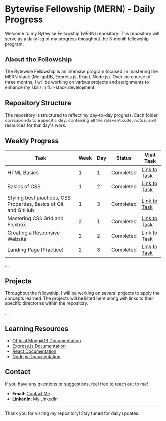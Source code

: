 # Bytewise Fellowship (MERN) - Daily Progress

Welcome to my Bytewise Fellowship (MERN) repository! This repository will serve as a daily log of my progress throughout the 3-month fellowship program.

## About the Fellowship

The Bytewise Fellowship is an intensive program focused on mastering the MERN stack (MongoDB, Express.js, React, Node.js). Over the course of three months, I will be working on various projects and assignments to enhance my skills in full-stack development.

## Repository Structure

The repository is structured to reflect my day-to-day progress. Each folder corresponds to a specific day, containing all the relevant code, notes, and resources for that day's work.

## Weekly Progress

| Task | Week | Day | Status | Visit Task |
|------|------|-----|--------|------------|
| HTML Basics | 1 | 1 | Completed | [Link to Task](./Day%201) |
| Basics of CSS | 1 | 2 | Completed | [Link to Task](./Day%202) |
| Styling best practices, CSS Properties, Basics of Git and GitHub | 1 | 3 | Completed | [Link to Task](./Day%203,4,5) |
| Mastering CSS Grid and Flexbox | 2 | 1 | Completed | [Link to Task](./Week%202%20Day%201) |
| Creating a Responsive Website | 2 | 2 | Completed | [Link to Task](./Week%202%20Day%202) |
| Landing Page (Practice) | 2 | 3 | Completed | [Link to Task](./Week%202%20Day%203) |

...

## Projects

Throughout the fellowship, I will be working on several projects to apply the concepts learned. The projects will be listed here along with links to their specific directories within the repository.

...

## Learning Resources

- [Official MongoDB Documentation](https://docs.mongodb.com/)
- [Express.js Documentation](https://expressjs.com/)
- [React Documentation](https://reactjs.org/docs/getting-started.html)
- [Node.js Documentation](https://nodejs.org/en/docs/)

## Contact

If you have any questions or suggestions, feel free to reach out to me!

- **Email**: [Contact Me](mailto:abdullahaubaid257foru@gmail.com)
- **LinkedIn**: [My LinkedIn](https://linkedin.com/in/muhammadabdullahubaid)

---

Thank you for visiting my repository! Stay tuned for daily updates.
